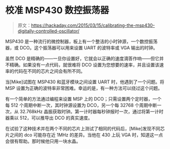 # 校准 MSP430 数控振荡器

> 原文：<https://hackaday.com/2015/03/15/calibrating-the-msp430-digitally-controlled-oscillator/>

MSP430 是一种流行的微控制器，板上有一个整洁的小时钟源，一个数控振荡器，或 DCO。这个振荡器可以用来设置 UART 的波特率或 VGA 输出的时钟。

虽然 DCO 是精确的——一旦你设置好，它就会以正确的速度滴答作响——但它并不精确。如果没有一点代码，就很难将 DCO 设置为您想要的速率，并且设置该速率的代码在不同的芯片之间会有所不同。

当[Mike]试图在 MSP430 和蓝牙模块之间设置 UART 时，他遇到了一个问题。将 MSP 设置为正确的波特率非常困难。幸运的是，有一种方法可以绕过这个问题。

有一个简单的方法通过编程来设置 MSP 上的 DCO；只需设置两个定时器，一个每 512 个周期中断一次，其时钟源设置为 DCO，另一个每 32768 个周期中断一次，从 32.768kHz 晶振获取时钟。第一计时器每秒钟报时一次，通过将第一计时器乘以 512，可以推导出 DCO 的真实速度。

在试验了这种技术并在两个不同的芯片上测试了相同的代码后，[Mike]发现不同芯片之间的 dco 可能存在近 1MHz 的差异。当他在 430 上玩 VGA 时，知道这一点会很有帮助。那时候他只用一块水晶。